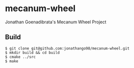 # mecanum-wheel
Jonathan Goenadibrata's Mecanum Wheel Project

## Build
```
$ git clone git@github.com:jonathango98/mecanum-wheel.git
$ mkdir build && cd build
$ cmake ../src
$ make
```



